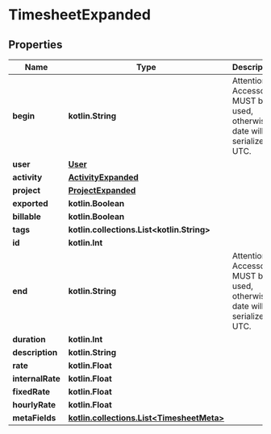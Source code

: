 
# TimesheetExpanded

## Properties
Name | Type | Description | Notes
------------ | ------------- | ------------- | -------------
**begin** | **kotlin.String** | Attention: Accessor MUST be used, otherwise date will be serialized in UTC. | 
**user** | [**User**](User.md) |  | 
**activity** | [**ActivityExpanded**](ActivityExpanded.md) |  | 
**project** | [**ProjectExpanded**](ProjectExpanded.md) |  | 
**exported** | **kotlin.Boolean** |  | 
**billable** | **kotlin.Boolean** |  | 
**tags** | **kotlin.collections.List&lt;kotlin.String&gt;** |  |  [optional]
**id** | **kotlin.Int** |  |  [optional]
**end** | **kotlin.String** | Attention: Accessor MUST be used, otherwise date will be serialized in UTC. |  [optional]
**duration** | **kotlin.Int** |  |  [optional]
**description** | **kotlin.String** |  |  [optional]
**rate** | **kotlin.Float** |  |  [optional]
**internalRate** | **kotlin.Float** |  |  [optional]
**fixedRate** | **kotlin.Float** |  |  [optional]
**hourlyRate** | **kotlin.Float** |  |  [optional]
**metaFields** | [**kotlin.collections.List&lt;TimesheetMeta&gt;**](TimesheetMeta.md) |  |  [optional]



